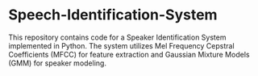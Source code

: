 # Speech-Identification-System
This repository contains code for a Speaker Identification System implemented in Python. 
The system utilizes Mel Frequency Cepstral Coefficients (MFCC) for feature extraction and Gaussian Mixture Models (GMM) for speaker modeling.
